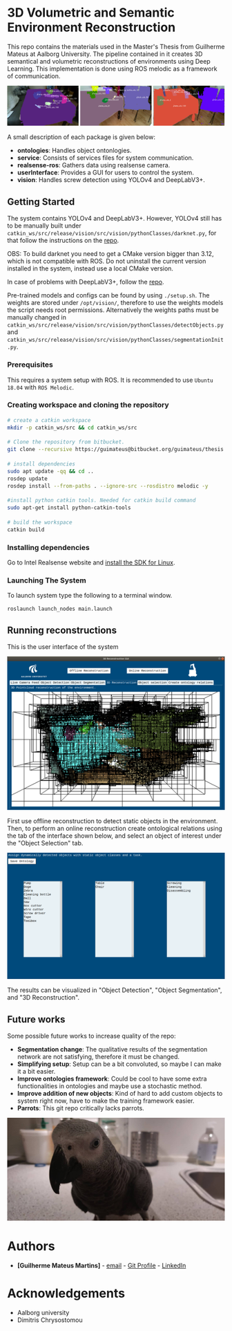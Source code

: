 # 3D Volumetric and Semantic Environment Reconstruction

This repo contains the materials used in the Master's Thesis from Guilherme Mateus at Aalborg University. The pipeline contained in it creates 3D semantical and volumetric reconstructions of environments using Deep Learning. This implementation is done using ROS melodic as a framework of communication.

![alt text](.images/gitImage.png)

A small description of each package is given below:

  - **ontologies**: Handles object ontonlogies.
  - **service**: Consists of services files for system communication.
  - **realsense-ros**: Gathers data using realsense camera.
  - **userInterface**: Provides a GUI for users to control the system.
  - **vision**: Handles screw detection using YOLOv4 and DeepLabV3+.

## Getting Started

The system contains YOLOv4 and DeepLabV3+. However, YOLOv4 still has to be manually built under ```catkin_ws/src/release/vision/src/vision/pythonClasses/darknet.py```, for that follow the instructions on the [repo](https://github.com/AlexeyAB/darknet).

OBS: To build darknet you need to get a CMake version bigger than 3.12, which is not compatible with ROS. Do not uninstall the current version installed in the system, instead use a local CMake version.


In case of problems with DeepLabV3+, follow the [repo](https://github.com/jfzhang95/pytorch-deeplab-xception).

Pre-trained models and configs can be found by using ```./setup.sh```. The weights are stored under ```/opt/vision/```, therefore to use the weights models the script needs root permissions. Alternatively the weights paths must be manually changed in ```catkin_ws/src/release/vision/src/vision/pythonClasses/detectObjects.py``` and ```catkin_ws/src/release/vision/src/vision/pythonClasses/segmentationInit.py```.


### Prerequisites

This requires a system setup with ROS. It is recommended to use `Ubuntu 18.04` with `ROS Melodic`.

### Creating workspace and cloning the repository

```bash
# create a catkin workspace
mkdir -p catkin_ws/src && cd catkin_ws/src

# Clone the repository from bitbucket.
git clone --recursive https://guimateus@bitbucket.org/guimateus/thesis.git

# install dependencies
sudo apt update -qq && cd ..
rosdep update
rosdep install --from-paths . --ignore-src --rosdistro melodic -y

#install python catkin tools. Needed for catkin build command
sudo apt-get install python-catkin-tools

# build the workspace
catkin build
```

### Installing dependencies

Go to Intel Realsense website and [install the SDK for Linux](https://www.intelrealsense.com/developers/).


### Launching The System

To launch system type the following to a terminal window.

```shell
roslaunch launch_nodes main.launch
```

## Running reconstructions
This is the user interface of the system

![alt text](.images/GUI3D.png)

First use offline reconstruction to detect static objects in the environment. Then, to perform an online reconstruction create ontological relations using the tab of the interface shown below, and select an object of interest under the "Object Selection" tab.

![alt text](.images/ontologiesTabNew.png)

The results can be visualized in "Object Detection", "Object Segmentation", and "3D Reconstruction".

## Future works
Some possible future works to increase quality of the repo:
  - **Segmentation change**: The qualitative results of the segmentation network are not satisfying, therefore it must be changed.
  - **Simplifying setup**: Setup can be a bit convoluted, so maybe I can make it a bit easier.
  - **Improve ontologies framework**: Could be cool to have some extra functionalities in ontologies and maybe use a stochastic method.
  - **Improve addition of new objects**: Kind of hard to add custom objects to system right now, have to make the training framework easier.
  - **Parrots**: This git repo critically lacks parrots.

![alt text](.images/sam.jpg)

# Authors

* **[Guilherme Mateus Martins]** - [email](mailto:gmateu16@student.aau.dk)   - [Git Profile](https://bitbucket.org/%7Bba72de4e-9cb6-4e73-89db-24d4d8f12fe7%7D/) - [LinkedIn](https://www.linkedin.com/in/guilherme-mateus-346b58b5/)

# Acknowledgements

* Aalborg university
* Dimitris Chrysostomou
